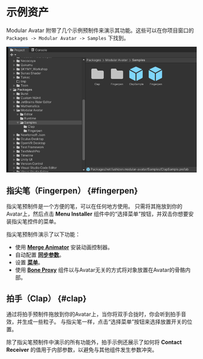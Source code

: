 ﻿---
sidebar_position: 3
sidebar_label: 示例资产
---

# 示例资产

Modular Avatar 附带了几个示例预制件来演示其功能。这些可以在你项目窗口的 `Packages -> Modular Avatar -> Samples` 下找到。

![サンプルの場所](wheretofind.png)

## 指尖笔（Fingerpen） {#fingerpen}

指尖笔预制件是一个方便的笔，可以在任何地方使用。
只需将其拖放到你的Avatar上，然后点击 **Menu Installer** 组件中的“选择菜单”按钮，并双击你想要安装指尖笔控件的菜单。

指尖笔预制件演示了以下功能：

* 使用 **[Merge Animator](/docs/reference/merge-animator)** 安装动画控制器。
* 自动配置 **[同步参数](/docs/reference/parameters)**。
* 设置 **[菜单](/docs/reference/menu-installer)**。
* 使用 **[Bone Proxy](/docs/reference/bone-proxy)** 组件以与Avatar无关的方式将对象放置在Avatar的骨骼内部。

## 拍手（Clap） {#clap}

通过将拍手预制件拖放到你的Avatar上，当你将双手合拢时，你会听到拍手音效，并生成一些粒子。
与指尖笔一样，点击“选择菜单”按钮来选择放置开关的位置。

除了指尖笔预制件中演示的所有功能外，拍手示例还展示了如何将 **Contact Receiver** 的值用于内部参数，以避免与其他组件发生参数冲突。